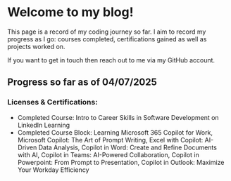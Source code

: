 # Welcome to my blog!

This page is a record of my coding journey so far. I aim to record my progress as I go: courses completed, certifications gained as well as projects worked on. 

If you want to get in touch then reach out to me via my GitHub account. 

## Progress so far as of 04/07/2025

### Licenses & Certifications:
- Completed Course: Intro to Career Skills in Software Development on LinkedIn Learning
- Completed Course Block: Learning Microsoft 365 Copilot for Work, Microsoft Copilot: The Art of Prompt Writing, Excel with Copilot: AI-Driven Data Analysis, Copilot in Word: Create and Refine Documents with AI, Copilot in Teams: AI-Powered Collaboration, Copilot in Powerpoint: From Prompt to Presentation, Copilot in Outlook: Maximize Your Workday Efficiency
                          

